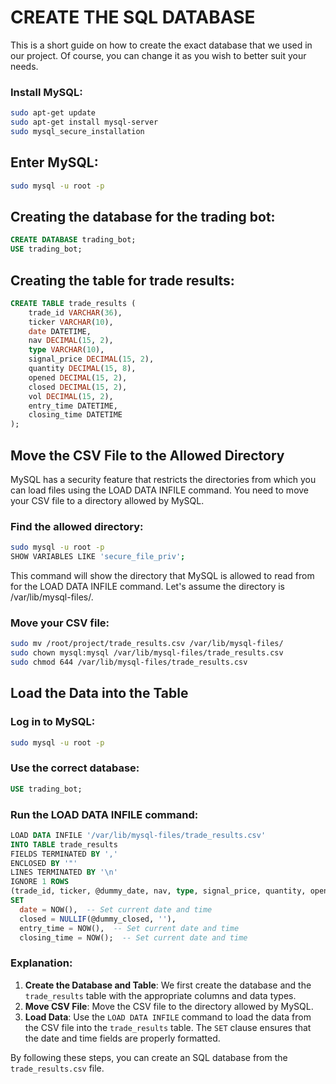 # CREATE THE SQL DATABASE
This is a short guide on how to create the exact database that we used in our project. Of course, you can change it as you wish to better suit your needs.

### Install MySQL:
```bash
sudo apt-get update
sudo apt-get install mysql-server
sudo mysql_secure_installation
```
## Enter MySQL:
```bash
sudo mysql -u root -p
```
## Creating the database for the trading bot:
```sql
CREATE DATABASE trading_bot;
USE trading_bot;
```
## Creating the table for trade results:
```sql
CREATE TABLE trade_results (
    trade_id VARCHAR(36),
    ticker VARCHAR(10),
    date DATETIME,
    nav DECIMAL(15, 2),
    type VARCHAR(10),
    signal_price DECIMAL(15, 2),
    quantity DECIMAL(15, 8),
    opened DECIMAL(15, 2),
    closed DECIMAL(15, 2),
    vol DECIMAL(15, 2),
    entry_time DATETIME,
    closing_time DATETIME
);
```
## Move the CSV File to the Allowed Directory
MySQL has a security feature that restricts the directories from which you can load files using the LOAD DATA INFILE command. You need to move your CSV file to a directory allowed by MySQL.

### Find the allowed directory:
```bash
sudo mysql -u root -p
SHOW VARIABLES LIKE 'secure_file_priv';
```
This command will show the directory that MySQL is allowed to read from for the LOAD DATA INFILE command. Let's assume the directory is /var/lib/mysql-files/.

### Move your CSV file:
```bash
sudo mv /root/project/trade_results.csv /var/lib/mysql-files/
sudo chown mysql:mysql /var/lib/mysql-files/trade_results.csv
sudo chmod 644 /var/lib/mysql-files/trade_results.csv
```
## Load the Data into the Table
### Log in to MySQL:
```bash
sudo mysql -u root -p
```
### Use the correct database:
```sql
USE trading_bot;
```
### Run the LOAD DATA INFILE command:
```sql
LOAD DATA INFILE '/var/lib/mysql-files/trade_results.csv'
INTO TABLE trade_results
FIELDS TERMINATED BY ','
ENCLOSED BY '"'
LINES TERMINATED BY '\n'
IGNORE 1 ROWS
(trade_id, ticker, @dummy_date, nav, type, signal_price, quantity, opened, @dummy_closed, vol, @dummy_entry_time, @dummy_closing_time)
SET 
  date = NOW(),  -- Set current date and time
  closed = NULLIF(@dummy_closed, ''), 
  entry_time = NOW(),  -- Set current date and time
  closing_time = NOW();  -- Set current date and time

```

### Explanation:
1. **Create the Database and Table**: We first create the database and the `trade_results` table with the appropriate columns and data types.
2. **Move CSV File**: Move the CSV file to the directory allowed by MySQL.
3. **Load Data**: Use the `LOAD DATA INFILE` command to load the data from the CSV file into the `trade_results` table. The `SET` clause ensures that the date and time fields are properly formatted.

By following these steps, you can create an SQL database from the `trade_results.csv` file.
